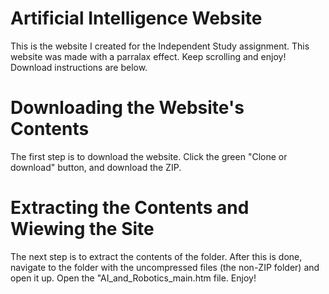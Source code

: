 # Artificial Intelligence Website
This is the website I created for the Independent Study assignment. This website was made with a parralax effect. Keep scrolling and enjoy! Download instructions are below.

# Downloading the Website's Contents
The first step is to download the website. Click the green "Clone or download" button, and download the ZIP. 

# Extracting the Contents and Wiewing the Site
The next step is to extract the contents of the folder. After this is done, navigate to the folder with the uncompressed files (the non-ZIP folder) and open it up. Open the "AI_and_Robotics_main.htm file. Enjoy!